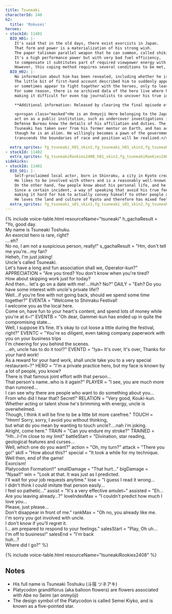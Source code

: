 ```yaml
---
title: Tsuneaki
characterId: 140
h2:
  title: 'Rokusei'
heroes:
- stockId: 11401
  BIO_H01: |-
    It's said that in the old days, there exist exorcists in Japan.
    That form and power is a materialization of his strong wish.
    The paper talisman parallel weapon that he can summon, called shikifuda, transforms into various shikigami at his will and acts like a living creature. 
    It's a high performance power but with very bad fuel efficiency, 
    to compensate it subtitutes part of required viewpower energy with the power of yin-yang path of the flow of dragon veins.
    However, this coping method requires several conditions to be met, and his strength as a hero is easily influenced by his environment.
  BIO_H02: |-
    No information about him has been revealed, including whether he is a hero.
    The little bit of first-hand account described him to suddenly appear to settle an incident, 
    or sometimes appear to fight together with the heroes, only to leave right after.
    For some reason, there is no archived data of the hero live where he appeared , and no one has yet seen his personal life or pre-transformation appearance,
    making it difficult for even top journalists to uncover his true identity.

    **Additional information: Released by clearing the final episode of the event quest "Rakusai Travelouge".**

    <p><span class="masked">He is an Onmyoji Hero belonging to the Japan Self-Defense Authorities. He is in charge of handling cases that the bureau is not allowed to 
    act on as a public institution, such as undercover investigations into certain organizations. Therefore, only a few bureaucrats in the 
    Defense Bureau know the details of his affiliation and duties. The general public does not know that he is a hero, unless they are a total fanatic.
    Tsuneaki has taken over from his former mentor on Earth, and has acquired the knowledge and skills of an Onmyoji, even 
    though he is an alien. He willingly becomes a pawn of the government and lives in the shadow, dreaming that one day a world that 
    transcends the boundaries of race and position will be realized.</span></p>

  extra_sprites: fg_tsuneaki_h01_skin2,fg_tsuneaki_h01_skin3,fg_tsuneaki_h01_skin4
- stockId: 11402
  extra_sprites: fg_tsuneakiRookies2408_h01_skin2,fg_tsuneakiRookies2408_h01_skin3,fg_tsuneakiRookies2408_h02_skin2
sidekicks:
- stockId: 11401
  BIO_S01: |-
    Self-proclaimed local actor, born in Shinraku, a city in Kyoto created by alien immigrants.
    He likes to be involved with others and is a reasonably well-known face in his hometown.
    On the other hand, few people know about his personal life, and he himself is reluctant to talk about his private life.
    Since a certain incident, a way of speaking that avoid his true feelings has been deeply ingrained in him, 
    making it hard for him to actually convey himself to other people at crucial times.
    He loves the land and culture of Kyoto and therefore has mixed feelings about his origins.
  extra_sprites: fg_tsuneaki_s01_skin1,fg_tsuneaki_s01_skin2,fg_tsuneaki_s01_skin3
---
```


{% include voice-table.html resourceName="tsuneaki"
h_gachaResult = "Yo, good day.<br>My name is Tsuneaki Toshuku.<br>An exorcist hero is rare, right?<br>….eh?<br>No no, I am not a suspicious person, really!"
s_gachaResult = "Hm, don't tell me you're…my fan?<br>Heheh, I'm just joking!<br>Uncle's called Tsuneaki.<br>Let's have a long and fun association shall we, Operator-kun?"
APPRECIATION = "Are you tired? You don't know when you're tired?<br>How about skipping work just for today?<br>And then... let's go on a date with me! …Huh? No?"
DAILY = "Eeh? Do you have some interest with uncle's private life!?<br>Well…if you're fine with not going back, should we spend some time together?"
EVENTA = "Welcome to Shinraku Festival!<br>I welcome you as the local here.<br>Come on, have fun to your heart's content, and spend lots of money while you're at it~!"
EVENTB = "Oh dear, Gammei-kun has ended up in quite the compromising state...<br>Well, I suppose it’s fine. It's okay to cut loose a little during the festival, right?"
EVENTC = "You're so diligent, even taking company paperwork with you on your business trips<br>I'm cheering for you behind the scenes.<br>...eh, uncle has to do it too!?"
EVENTD = "Iya~ It's over, It's over, Thanks for your hard work!<br>As a reward for your hard work, shall uncle take you to a very special restaurant~?"
HERO = "I'm a private practice hero, but my face is known by a lot of people, you know?<br>There is that famous joint effort with that person…<br>That person's name..who is it again?"
PLAYER = "I see, you are much more than rumored...<br>I can see why there are people who want to do something about you…<br>From who did I hear that? Secret!"
RELATION = "Very good, Kouki-kun.<br>Whether acting or talent show he's brimming with energy, uncle is overwhelmed.<br>Though, I think it will be fine to be a little bit more carefree."
TOUCH = "Hmm! Sorry, sorry, I avoid you without thinking,<br>but what do you mean by wanting to touch uncle?….nah i'm joking.<br>Alright, come here."
TRAIN = "Can you endure my stroke?"
TRAINED = "Hh…I-I'm close to my limit"
battleStart = "Divination, star reading, geological features and curses...<br>Well, which one do you want?"
action = "Oh, my turn?"
attack = "There you go!"
skill = "How about this?"
special = "It took a while for my technique.<br>Well then, end of the game!<br>Exorcism!<br>Platycodon Formation!!"
smallDamage = "That hurt..."
bigDamage = "Nyaa!!"
win = "Look at that. It was just as I predicted.<br>I'll wait for your job requests anytime."
lose = "I guess I read it wrong...<br>I didn't think I could imitate that person easily...<br>I feel so pathetic..."
assist = "It's a very effective amulet~"
assisted = "Eh...<br>Are you leaving already...?"
loveIndexMax = "I couldn't predict how much I love you...<br>Please, just please...<br>Don't disappear in front of me."
rankMax = "Oh no, you already like me.<br>I'm sorry you got involved with uncle.<br>I don't know if you'll regret it.<br>I... am prepared to respond to your feelings."
salesStart = "Play, Oh uh...<br>I'm off to business!"
salesEnd = "I'm back<br>huh...?<br>Where did I go?"
%}

{% include voice-table.html resourceName="tsuneakiRookies2408"
%}

## Notes

- His full name is Tsuneaki Toshuku (斗宿 ツネアキ)
- Platycodon grandiflorus (aka balloon flowers) are flowers associated with Abe no Seimi (an onmyōji)
- The design symbol of the Platycodon is called Semei Kiyko, and is known as a five-pointed star.
